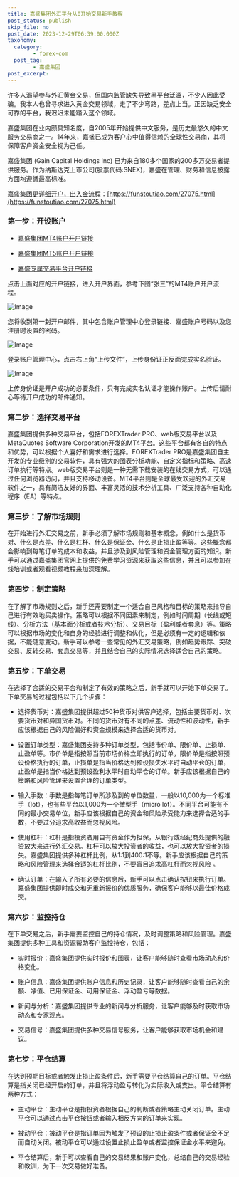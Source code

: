 ```yaml
---
title: 嘉盛集团外汇平台从0开始交易新手教程
post_status: publish
skip_file: no
post_date: 2023-12-29T06:39:00.000Z
taxonomy:
  category:
        - forex-com
  post_tag:
        - 嘉盛集团
post_excerpt: 
---
```

许多人渴望参与外汇黄金交易，但国内监管缺失导致黑平台泛滥，不少人因此受骗。我本人也曾寻求进入黄金交易领域，走了不少弯路，差点上当。正因缺乏安全可靠的平台，我迟迟未能踏入这个领域。

嘉盛集团在业内颇具知名度，自2005年开始提供中文服务，是历史最悠久的中文服务交易商之一。14年来，嘉盛已成为客户心中值得信赖的全球性交易商，其将保障客户资金安全视为己任。

嘉盛集团 (Gain Capital Holdings Inc) 已为来自180多个国家的200多万交易者提供服务。作为纳斯达克上市公司(股票代码:SNEX)，嘉盛在管理、财务和信息披露方面均遵循最高标准。

[嘉盛集团更详细开户，出入金流程](https://funstoutiao.com/27075.html)：[https://funstoutiao.com/27075.html](https://funstoutiao.com/27075.html)

### 第一步：开设账户

* [嘉盛集团MT4账户开户链接](https://s.ssgg.net/jsmt4)

* [嘉盛集团MT5账户开户链接](https://s.ssgg.net/jsmt5)

* [嘉盛专属交易平台开户链接](https://s.ssgg.net/js)

点击上面对应的开户链接，进入开户界面，参考下图“张三”的MT4账户开户流程。

![Image](https://prod-files-secure.s3.us-west-2.amazonaws.com/39ed1227-6d7d-4570-be36-9ccd4a2c4241/7a167aea-686b-400d-af59-4e18eb607a40/640.png?X-Amz-Algorithm=AWS4-HMAC-SHA256&X-Amz-Content-Sha256=UNSIGNED-PAYLOAD&X-Amz-Credential=ASIAZI2LB466SQL63YXN%2F20251012%2Fus-west-2%2Fs3%2Faws4_request&X-Amz-Date=20251012T221308Z&X-Amz-Expires=3600&X-Amz-Security-Token=IQoJb3JpZ2luX2VjEIz%2F%2F%2F%2F%2F%2F%2F%2F%2F%2FwEaCXVzLXdlc3QtMiJIMEYCIQCjZxpBvUBZwPLQxXMUfT66wytBbyMr1TQb10qA9GZEHAIhANl6q8xWEveCR1kkPbbcPwdhlXrBKkbvdsDvnNZqEj5EKv8DCDUQABoMNjM3NDIzMTgzODA1Igw%2B%2FMoYZ4sxEuBPGAgq3ANCtE0cX2K72JAPu3Pyw1uBxjhQO3NoWXGydUX0%2FFawuAf%2BR1O8Brdez6eP2aSCiHSWv83vlb8iG7Hy5XpUId%2F7cQZB7%2By5GF7FhMbTwoqTMbBnhBOtHcvkK017R1rtr%2BY5ZhHbMe1pFceb3q15NnjWKwIMOPzSk7ovvqmL7iIiw5TWZux3G8U%2B13cwq%2FWQfgawkhh7VfnpNaqHBGMrJ7QbmtEOxBrF4mF3NwFH56%2FoiSSUYiePOfoZrpsTBeAm0bg2qil3tR6XqcNIytZq4jvmpdfCSsqR%2FZFsbT%2BconXYkTJSwzWBoq6aIioFu8a%2Fxey1yMUw2L9IHdqJGWhaBt9dyaOTXTHlJWpbhyOgOdCLIEVeBl6iz97C3%2BqRtjT7uDcszCAIQXnnAgPFsHDJ8VM5tELKiLmtLv62wo%2FP3GetDOmQKzy9%2FxeOpJzaqDJp68s%2BH7HqSBUqBuX%2FU94Pwioflfm23HxSacN%2Fi3rKxLNkVonXUcBLUS1oKp1oSkURgGv5b%2F4ytFBpaBbIZ9XhoSoAjMa1CLqYgSWicMZI3YBo9rZrRFSDxls1txnEATpnOanW4fH33DBoS%2F%2FOvC7zHQ29loaKXUj9%2Bd9afIMUssA38Z8AoNfZqdJhw6nV2jCKirDHBjqkAbJ0%2FG6CFlzbo5mh18LF3KughgOXZFa24fNkYoaN6Sx9Z19SI5n1qQX2ugFbFzeiDgfNXsnIIgxcsyWdYtt3TtC5zZfijZpLzszp5xn9vk8naEpkwveDpoai%2B680zgefSxI9AK7SpuOahKALZk9mVsX31t8vkfcAqGvJlVl6QAfiXT3isp2FErSD%2BCtkfV4EdLGQO5UkFXs0QVMxIINiEjtOx7KN&X-Amz-Signature=69035347962db9373778fcba89fc2647150a20570af512a782d282e437faa3e8&X-Amz-SignedHeaders=host&x-amz-checksum-mode=ENABLED&x-id=GetObject)

您将收到第一封开户邮件，其中包含账户管理中心登录链接、嘉盛账户号码以及您注册时设置的密码。

![Image](https://prod-files-secure.s3.us-west-2.amazonaws.com/39ed1227-6d7d-4570-be36-9ccd4a2c4241/eaa1c6b3-2877-4284-a0e1-530e222c27fb/image.png?X-Amz-Algorithm=AWS4-HMAC-SHA256&X-Amz-Content-Sha256=UNSIGNED-PAYLOAD&X-Amz-Credential=ASIAZI2LB466SQL63YXN%2F20251012%2Fus-west-2%2Fs3%2Faws4_request&X-Amz-Date=20251012T221308Z&X-Amz-Expires=3600&X-Amz-Security-Token=IQoJb3JpZ2luX2VjEIz%2F%2F%2F%2F%2F%2F%2F%2F%2F%2FwEaCXVzLXdlc3QtMiJIMEYCIQCjZxpBvUBZwPLQxXMUfT66wytBbyMr1TQb10qA9GZEHAIhANl6q8xWEveCR1kkPbbcPwdhlXrBKkbvdsDvnNZqEj5EKv8DCDUQABoMNjM3NDIzMTgzODA1Igw%2B%2FMoYZ4sxEuBPGAgq3ANCtE0cX2K72JAPu3Pyw1uBxjhQO3NoWXGydUX0%2FFawuAf%2BR1O8Brdez6eP2aSCiHSWv83vlb8iG7Hy5XpUId%2F7cQZB7%2By5GF7FhMbTwoqTMbBnhBOtHcvkK017R1rtr%2BY5ZhHbMe1pFceb3q15NnjWKwIMOPzSk7ovvqmL7iIiw5TWZux3G8U%2B13cwq%2FWQfgawkhh7VfnpNaqHBGMrJ7QbmtEOxBrF4mF3NwFH56%2FoiSSUYiePOfoZrpsTBeAm0bg2qil3tR6XqcNIytZq4jvmpdfCSsqR%2FZFsbT%2BconXYkTJSwzWBoq6aIioFu8a%2Fxey1yMUw2L9IHdqJGWhaBt9dyaOTXTHlJWpbhyOgOdCLIEVeBl6iz97C3%2BqRtjT7uDcszCAIQXnnAgPFsHDJ8VM5tELKiLmtLv62wo%2FP3GetDOmQKzy9%2FxeOpJzaqDJp68s%2BH7HqSBUqBuX%2FU94Pwioflfm23HxSacN%2Fi3rKxLNkVonXUcBLUS1oKp1oSkURgGv5b%2F4ytFBpaBbIZ9XhoSoAjMa1CLqYgSWicMZI3YBo9rZrRFSDxls1txnEATpnOanW4fH33DBoS%2F%2FOvC7zHQ29loaKXUj9%2Bd9afIMUssA38Z8AoNfZqdJhw6nV2jCKirDHBjqkAbJ0%2FG6CFlzbo5mh18LF3KughgOXZFa24fNkYoaN6Sx9Z19SI5n1qQX2ugFbFzeiDgfNXsnIIgxcsyWdYtt3TtC5zZfijZpLzszp5xn9vk8naEpkwveDpoai%2B680zgefSxI9AK7SpuOahKALZk9mVsX31t8vkfcAqGvJlVl6QAfiXT3isp2FErSD%2BCtkfV4EdLGQO5UkFXs0QVMxIINiEjtOx7KN&X-Amz-Signature=2e58eaef303dc2c1e536c8f17acd924bfe6189d7e803fa5742161d3bd27897ae&X-Amz-SignedHeaders=host&x-amz-checksum-mode=ENABLED&x-id=GetObject)

登录账户管理中心，点击右上角“上传文件”，上传身份证正反面完成实名验证。

![Image](https://prod-files-secure.s3.us-west-2.amazonaws.com/39ed1227-6d7d-4570-be36-9ccd4a2c4241/54090639-09fc-46b4-a135-e0289f707147/image.png?X-Amz-Algorithm=AWS4-HMAC-SHA256&X-Amz-Content-Sha256=UNSIGNED-PAYLOAD&X-Amz-Credential=ASIAZI2LB466SQL63YXN%2F20251012%2Fus-west-2%2Fs3%2Faws4_request&X-Amz-Date=20251012T221308Z&X-Amz-Expires=3600&X-Amz-Security-Token=IQoJb3JpZ2luX2VjEIz%2F%2F%2F%2F%2F%2F%2F%2F%2F%2FwEaCXVzLXdlc3QtMiJIMEYCIQCjZxpBvUBZwPLQxXMUfT66wytBbyMr1TQb10qA9GZEHAIhANl6q8xWEveCR1kkPbbcPwdhlXrBKkbvdsDvnNZqEj5EKv8DCDUQABoMNjM3NDIzMTgzODA1Igw%2B%2FMoYZ4sxEuBPGAgq3ANCtE0cX2K72JAPu3Pyw1uBxjhQO3NoWXGydUX0%2FFawuAf%2BR1O8Brdez6eP2aSCiHSWv83vlb8iG7Hy5XpUId%2F7cQZB7%2By5GF7FhMbTwoqTMbBnhBOtHcvkK017R1rtr%2BY5ZhHbMe1pFceb3q15NnjWKwIMOPzSk7ovvqmL7iIiw5TWZux3G8U%2B13cwq%2FWQfgawkhh7VfnpNaqHBGMrJ7QbmtEOxBrF4mF3NwFH56%2FoiSSUYiePOfoZrpsTBeAm0bg2qil3tR6XqcNIytZq4jvmpdfCSsqR%2FZFsbT%2BconXYkTJSwzWBoq6aIioFu8a%2Fxey1yMUw2L9IHdqJGWhaBt9dyaOTXTHlJWpbhyOgOdCLIEVeBl6iz97C3%2BqRtjT7uDcszCAIQXnnAgPFsHDJ8VM5tELKiLmtLv62wo%2FP3GetDOmQKzy9%2FxeOpJzaqDJp68s%2BH7HqSBUqBuX%2FU94Pwioflfm23HxSacN%2Fi3rKxLNkVonXUcBLUS1oKp1oSkURgGv5b%2F4ytFBpaBbIZ9XhoSoAjMa1CLqYgSWicMZI3YBo9rZrRFSDxls1txnEATpnOanW4fH33DBoS%2F%2FOvC7zHQ29loaKXUj9%2Bd9afIMUssA38Z8AoNfZqdJhw6nV2jCKirDHBjqkAbJ0%2FG6CFlzbo5mh18LF3KughgOXZFa24fNkYoaN6Sx9Z19SI5n1qQX2ugFbFzeiDgfNXsnIIgxcsyWdYtt3TtC5zZfijZpLzszp5xn9vk8naEpkwveDpoai%2B680zgefSxI9AK7SpuOahKALZk9mVsX31t8vkfcAqGvJlVl6QAfiXT3isp2FErSD%2BCtkfV4EdLGQO5UkFXs0QVMxIINiEjtOx7KN&X-Amz-Signature=5fbc2326cabee42868c213b7f99f7a58fb1e04cd184b40398344ab16c7ead734&X-Amz-SignedHeaders=host&x-amz-checksum-mode=ENABLED&x-id=GetObject)

上传身份证是开户成功的必要条件，只有完成实名认证才能操作账户。上传后请耐心等待开户成功的邮件通知。

### 第二步：选择交易平台

嘉盛集团提供多种交易平台，包括FOREXTrader PRO、web版交易平台以及MetaQuotes Software Corporation开发的MT4平台。这些平台都有各自的特点和优势，可以根据个人喜好和需求进行选择。FOREXTrader PRO是嘉盛集团自主开发的专业级别的交易软件，具有强大的图表分析功能、自定义指标和策略、高速订单执行等特点。web版交易平台则是一种无需下载安装的在线交易方式，可以通过任何浏览器访问，并且支持移动设备。MT4平台则是全球最受欢迎的外汇交易软件之一，具有简洁友好的界面、丰富灵活的技术分析工具、广泛支持各种自动化程序（EA）等特点。

### 第三步：了解市场规则

在开始进行外汇交易之前，新手必须了解市场规则和基本概念，例如什么是货币对、什么是点差、什么是杠杆、什么是保证金、什么是止损止盈等等。这些概念都会影响到每笔订单的成本和收益，并且涉及到风险管理和资金管理方面的知识。新手可以通过嘉盛集团官网上提供的免费学习资源来获取这些信息，并且可以参加在线培训或者观看视频教程来加深理解。

### 第四步：制定策略

在了解了市场规则之后，新手还需要制定一个适合自己风格和目标的策略来指导自己进行有效地买卖操作。策略可以根据不同因素来制定，例如时间周期（长线或短线）、分析方法（基本面分析或者技术分析）、交易目标（盈利或者套息）等。策略可以根据市场的变化和自身的经验进行调整和优化，但是必须有一定的逻辑和依据，不能随意变动。新手可以参考一些常见的外汇交易策略，例如趋势跟踪、突破交易、反转交易、套息交易等，并且结合自己的实际情况选择适合自己的策略。

### 第五步：下单交易

在选择了合适的交易平台和制定了有效的策略之后，新手就可以开始下单交易了。下单交易的过程包括以下几个步骤：

* 选择货币对：嘉盛集团提供超过50种货币对供客户选择，包括主要货币对、次要货币对和异国货币对。不同的货币对有不同的点差、流动性和波动性，新手应该根据自己的风险偏好和资金规模来选择合适的货币对。

* 设置订单类型：嘉盛集团支持多种订单类型，包括市价单、限价单、止损单、止盈单等。市价单是指按照当前市场价格立即执行的订单，限价单是指按照预设价格执行的订单，止损单是指当价格达到预设损失水平时自动平仓的订单，止盈单是指当价格达到预设盈利水平时自动平仓的订单。新手应该根据自己的策略和风险管理来设置合理的订单类型。

* 输入手数：手数是指每笔订单所涉及到的单位数量，一般以10,000为一个标准手（lot），也有些平台以1,000为一个微型手（micro lot）。不同平台可能有不同的最小交易单位，新手应该根据自己的资金和风险承受能力来选择合适的手数，不要过分追求高收益而忽视风险。

* 使用杠杆：杠杆是指投资者用自有资金作为担保，从银行或经纪商处提供的融资放大来进行外汇交易。杠杆可以放大投资者的收益，也可以放大投资者的损失。嘉盛集团提供多种杠杆比例，从1:1到400:1不等。新手应该根据自己的策略和风险管理来选择合适的杠杆比例，不要盲目追求高杠杆而忽视风险 。

* 确认订单：在输入了所有必要的信息后，新手可以点击确认按钮来执行订单。嘉盛集团提供即时成交和无重新报价的优质服务，确保客户能够以最佳价格成交。

### 第六步：监控持仓

在下单交易之后，新手需要监控自己的持仓情况，及时调整策略和风险管理。嘉盛集团提供多种工具和资源帮助客户监控持仓，包括：

* 实时报价：嘉盛集团提供实时报价和图表，让客户能够随时查看市场动态和价格变化。

* 账户信息：嘉盛集团提供账户信息和历史记录，让客户能够随时查看自己的余额、净值、已用保证金、可用保证金、浮动盈亏等数据。

* 新闻与分析：嘉盛集团提供专业的新闻与分析服务，让客户能够及时获取市场动态和专家观点。

* 交易信号：嘉盛集团提供多种交易信号服务，让客户能够获取市场机会和建议。

### 第七步：平仓结算

在达到预期目标或者触发止损止盈条件后，新手需要平仓结算自己的订单。平仓结算是指关闭已经开启的订单，并且将浮动盈亏转化为实际收入或支出。平仓结算有两种方式：

* 主动平仓：主动平仓是指投资者根据自己的判断或者策略主动关闭订单。主动平仓可以通过点击平仓按钮或者输入相反方向的订单来实现。

* 被动平仓：被动平仓是指订单因为触发了预设的止损止盈条件或者保证金不足而自动关闭。被动平仓可以通过设置止损止盈单或者监控保证金水平来避免。

* 平仓结算后，新手可以查看自己的交易结果和账户变化，总结自己的交易经验和教训，为下一次交易做好准备。